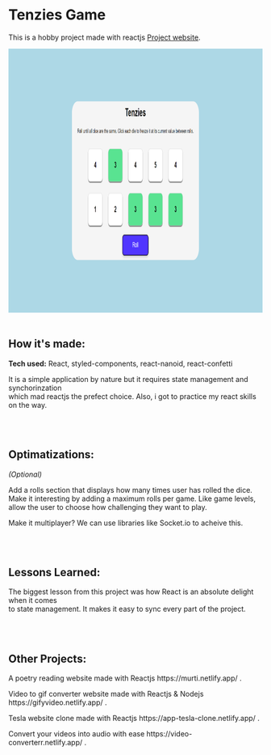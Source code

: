 # Tenzies Game

This is a hobby project made with reactjs [Project website](https://tenzidice.netlify.app/).

<img src="https://raw.githubusercontent.com/zakkariyaa/tenzies-game/db9fb6c857847c3508c4273b28ed375f90babbd3/src/assets/tenzi-react.png?raw=true" alt="Tenzies Game" height="522px" width="100%" />

<br />
<br />
<h2>How it's made:</h2>
<p><b>Tech used:</b> React, styled-components, react-nanoid, react-confetti</p>
<p>It is a simple application by nature but it requires state management and synchorinzation
<br>which mad reactjs the prefect choice. Also, i got to practice my react skills on the way.</p>

<br />
<br />
<h2>Optimatizations:</h2>
<p><i>(Optional)</i></p>
<p>Add a rolls section that displays how many times user has rolled the dice.
<br>Make it interesting by  adding a maximum rolls per game. Like game levels,
<br>allow the user to choose how challenging they want to play.</p>

<p>Make it multiplayer? We can use libraries like Socket.io to acheive this.</p>

<br />
<br />
<h2>Lessons Learned:</h2>
<p>The biggest lesson from this project was how React is an absolute delight when it comes
<br>to state management. It makes it easy to sync every part of the project.</p>

<br />
<br />
<h2>Other Projects:</h2>
<p>A poetry reading website made with Reactjs https://murti.netlify.app/ .</p>
<p>Video to gif converter website made with Reactjs & Nodejs https://gifyvideo.netlify.app/ .</p>
<p>Tesla website clone made with Reactjs https://app-tesla-clone.netlify.app/ .</p>
<p>Convert your videos into audio with ease https://video-converterr.netlify.app/ .</p>
